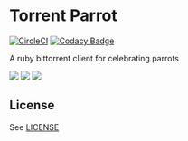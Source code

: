 # Torrent Parrot

[![CircleCI](https://circleci.com/gh/h3nnn4n/torrent-parrot.svg?style=shield)](https://app.circleci.com/pipelines/github/h3nnn4n/torrent-parrot?branch=master)
[![Codacy Badge](https://api.codacy.com/project/badge/Grade/cbba03ee214941c7896f9137e1b01776)](https://app.codacy.com/manual/h3nnn4n/torrent-parrot?utm_source=github.com&utm_medium=referral&utm_content=h3nnn4n/torrent-parrot&utm_campaign=Badge_Grade_Dashboard)

A ruby bittorrent client for celebrating parrots

![](https://cultofthepartyparrot.com/parrots/hd/parrot.gif)
![](https://cultofthepartyparrot.com/parrots/hd/middleparrot.gif)
![](https://cultofthepartyparrot.com/parrots/hd/reverseparrot.gif)

## License

See [LICENSE](LICENSE)

